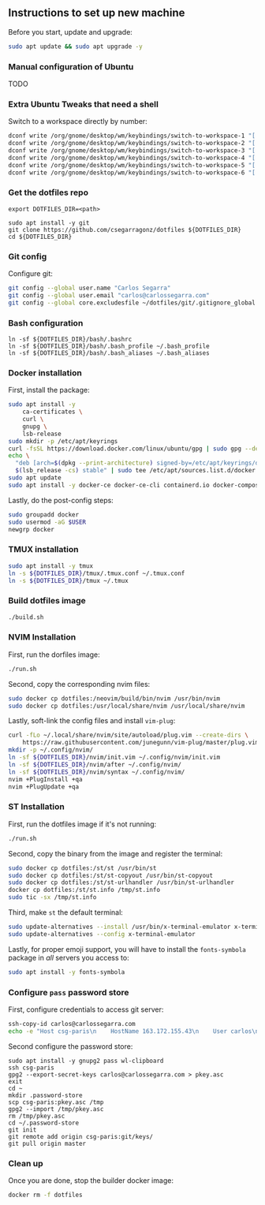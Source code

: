 ## Instructions to set up new machine

Before you start, update and upgrade:

```bash
sudo apt update && sudo apt upgrade -y
```

### Manual configuration of Ubuntu

TODO

### Extra Ubuntu Tweaks that need a shell

Switch to a workspace directly by number:

```bash
dconf write /org/gnome/desktop/wm/keybindings/switch-to-workspace-1 "['<Primary><Alt>1']"
dconf write /org/gnome/desktop/wm/keybindings/switch-to-workspace-2 "['<Primary><Alt>2']"
dconf write /org/gnome/desktop/wm/keybindings/switch-to-workspace-3 "['<Primary><Alt>3']"
dconf write /org/gnome/desktop/wm/keybindings/switch-to-workspace-4 "['<Primary><Alt>4']"
dconf write /org/gnome/desktop/wm/keybindings/switch-to-workspace-5 "['<Primary><Alt>5']"
dconf write /org/gnome/desktop/wm/keybindings/switch-to-workspace-6 "['<Primary><Alt>6']"
```


### Get the dotfiles repo

```
export DOTFILES_DIR=<path>

sudo apt install -y git
git clone https://github.com/csegarragonz/dotfiles ${DOTFILES_DIR}
cd ${DOTFILES_DIR}
```

### Git config

Configure git:

```bash
git config --global user.name "Carlos Segarra"
git config --global user.email "carlos@carlossegarra.com"
git config --global core.excludesfile ~/dotfiles/git/.gitignore_global
```

### Bash configuration

```
ln -sf ${DOTFILES_DIR}/bash/.bashrc
ln -sf ${DOTFILES_DIR}/bash/.bash_profile ~/.bash_profile
ln -sf ${DOTFILES_DIR}/bash/.bash_aliases ~/.bash_aliases
```

### Docker installation

First, install the package:

```bash
sudo apt install -y
    ca-certificates \
    curl \
    gnupg \
    lsb-release
sudo mkdir -p /etc/apt/keyrings
curl -fsSL https://download.docker.com/linux/ubuntu/gpg | sudo gpg --dearmor -o /etc/apt/keyrings/docker.gpg
echo \
  "deb [arch=$(dpkg --print-architecture) signed-by=/etc/apt/keyrings/docker.gpg] https://download.docker.com/linux/ubuntu \
  $(lsb_release -cs) stable" | sudo tee /etc/apt/sources.list.d/docker.list > /dev/null
sudo apt update
sudo apt install -y docker-ce docker-ce-cli containerd.io docker-compose-plugin
```

Lastly, do the post-config steps:

```bash
sudo groupadd docker
sudo usermod -aG $USER
newgrp docker
```

### TMUX installation

```bash
sudo apt install -y tmux
ln -s ${DOTFILES_DIR}/tmux/.tmux.conf ~/.tmux.conf
ln -s ${DOTFILES_DIR}/tmux ~/.tmux
```

### Build dotfiles image

```bash
./build.sh
```

### NVIM Installation

First, run the dorfiles image:

```bash
./run.sh
```

Second, copy the corresponding nvim files:

```bash
sudo docker cp dotfiles:/neovim/build/bin/nvim /usr/bin/nvim
sudo docker cp dotfiles:/usr/local/share/nvim /usr/local/share/nvim
```

Lastly, soft-link the config files and install `vim-plug`:

```bash
curl -fLo ~/.local/share/nvim/site/autoload/plug.vim --create-dirs \
    https://raw.githubusercontent.com/junegunn/vim-plug/master/plug.vim
mkdir -p ~/.config/nvim/
ln -sf ${DOTFILES_DIR}/nvim/init.vim ~/.config/nvim/init.vim
ln -sf ${DOTFILES_DIR}/nvim/after ~/.config/nvim/
ln -sf ${DOTFILES_DIR}/nvim/syntax ~/.config/nvim/
nvim +PlugInstall +qa
nvim +PlugUpdate +qa
```

### ST Installation

First, run the dotfiles image if it's not running:

```bash
./run.sh
```

Second, copy the binary from the image and register the terminal:

```bash
sudo docker cp dotfiles:/st/st /usr/bin/st
sudo docker cp dotfiles:/st/st-copyout /usr/bin/st-copyout
sudo docker cp dotfiles:/st/st-urlhandler /usr/bin/st-urlhandler
docker cp dotfiles:/st/st.info /tmp/st.info
sudo tic -sx /tmp/st.info
```

Third, make `st` the default terminal:

```bash
sudo update-alternatives --install /usr/bin/x-terminal-emulator x-terminal-emulator /usr/bin/st 50
sudo update-alternatives --config x-terminal-emulator
```

Lastly, for proper emoji support, you will have to install the `fonts-symbola`
package in _all_ servers you access to:

```bash
sudo apt install -y fonts-symbola
```

### Configure `pass` password store

First, configure credentials to access git server:

```bash
ssh-copy-id carlos@carlossegarra.com
echo -e "Host csg-paris\n    HostName 163.172.155.43\n    User carlos\n    IdentityFile ~/.ssh/id_rsa" >> ~/.ssh/config
```

Second configure the password store:

```
sudo apt install -y gnupg2 pass wl-clipboard
ssh csg-paris
gpg2 --export-secret-keys carlos@carlossegarra.com > pkey.asc
exit
cd ~
mkdir .password-store
scp csg-paris:pkey.asc /tmp
gpg2 --import /tmp/pkey.asc
rm /tmp/pkey.asc
cd ~/.password-store
git init
git remote add origin csg-paris:git/keys/
git pull origin master
```

### Clean up

Once you are done, stop the builder docker image:

```bash
docker rm -f dotfiles
```
